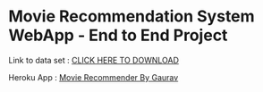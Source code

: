 # Movie Recommendation System WebApp - End to End Project

Link to data set : [CLICK HERE TO DOWNLOAD](https://www.kaggle.com/tmdb/tmdb-movie-metadata)


Heroku App : [Movie Recommender By Gaurav](https://movie-recommend-gaurav.herokuapp.com/)

